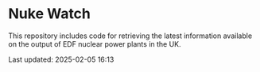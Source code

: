 # Nuke Watch

This repository includes code for retrieving the latest information available on the output of EDF nuclear power plants in the UK.

Last updated: 2025-02-05 16:13